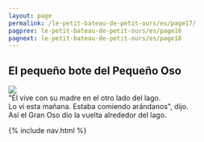```yaml
---
layout: page
permalink: /le-petit-bateau-de-petit-ours/es/page17/
pagprev: le-petit-bateau-de-petit-ours/es/page16
pagnext: le-petit-bateau-de-petit-ours/es/page18
---
```


## El pequeño bote del Pequeño Oso

<img src="{{ site.baseurl }}/img/le-petit-bateau-de-petit-ours/page17.jpg"/>

<div class="childbook-text">
"Él vive con su madre en el otro lado del lago.<br />
Lo vi esta mañana. Estaba comiendo arándanos", dijo.<br />
Así el Gran Oso dio la vuelta alrededor del lago.
</div>

{% include nav.html %}
